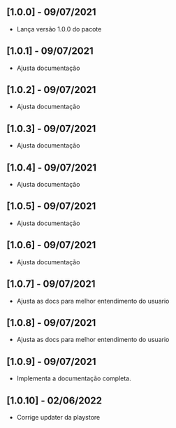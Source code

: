 ## [1.0.0] - 09/07/2021

* Lança versão 1.0.0 do pacote

## [1.0.1] - 09/07/2021

* Ajusta documentação

## [1.0.2] - 09/07/2021

* Ajusta documentação 
## [1.0.3] - 09/07/2021

* Ajusta documentação 
## [1.0.4] - 09/07/2021

* Ajusta documentação 
## [1.0.5] - 09/07/2021

* Ajusta documentação 

## [1.0.6] - 09/07/2021

* Ajusta documentação 

## [1.0.7] - 09/07/2021

* Ajusta as docs para melhor entendimento do usuario

## [1.0.8] - 09/07/2021

* Ajusta as docs para melhor entendimento do usuario
## [1.0.9] - 09/07/2021

* Implementa a documentação completa.

## [1.0.10] - 02/06/2022

* Corrige updater da playstore